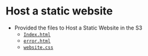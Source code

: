 # Host a static website

- Provided the files to Host a Static Website in the S3
    - [`Index.html`](./index.html)
    - [`error.html`](./error.html)
    - [`website.css`](./website.css)
